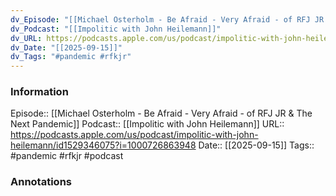 ```yaml
---
dv_Episode: "[[Michael Osterholm - Be Afraid - Very Afraid - of RFJ JR & The Next Pandemic]]"
dv_Podcast: "[[Impolitic with John Heilemann]]"
dv_URL: https://podcasts.apple.com/us/podcast/impolitic-with-john-heilemann/id1529346075?i=1000726863948
dv_Date: "[[2025-09-15]]"
dv_Tags: "#pandemic #rfkjr"
---
```

### Information

Episode:: [[Michael Osterholm - Be Afraid - Very Afraid - of RFJ JR & The Next Pandemic]]
Podcast:: [[Impolitic with John Heilemann]]
URL:: https://podcasts.apple.com/us/podcast/impolitic-with-john-heilemann/id1529346075?i=1000726863948
Date:: [[2025-09-15]]
Tags:: #pandemic #rfkjr 
#podcast


### Annotations


